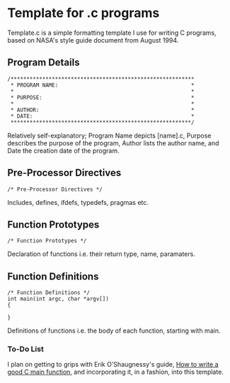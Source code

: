 # Template for .c programs

Template.c is a simple formatting template I use for
writing C programs, based on NASA's style guide document 
from August 1994.

## Program Details
```
/**********************************************************
 * PROGRAM NAME:                                          *
 *                                                        *
 * PURPOSE:                                               *
 *                                                        *
 * AUTHOR:                                                *
 * DATE:                                                  *
 *********************************************************/
```

Relatively self-explanatory; Program Name depicts [name].c,
Purpose describes the purpose of the program, Author lists
the author name, and Date the creation date of the program.


## Pre-Processor Directives

```
/* Pre-Processor Directives */
```

Includes, defines, ifdefs, typedefs, pragmas etc.

## Function Prototypes
```
/* Function Prototypes */
```

Declaration of functions i.e. their return type, name, 
paramaters.

## Function Definitions
```
/* Function Definitions */
int main(int argc, char *argv[])
{

}
```

Definitions of functions i.e. the body of each function,
starting with main.

### To-Do List

I plan on getting to grips with Erik O'Shaugnessy's guide, [How to write a good C main function](https://opensource.com/article/19/5/how-write-good-c-main-function), and incorporating it, in a fashion, into this template.